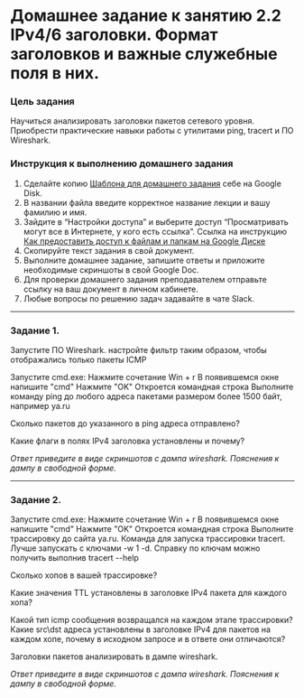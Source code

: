 # Домашнее задание к занятию 2.2 IPv4/6 заголовки. Формат заголовков и важные служебные поля в них.

### Цель задания
Научиться анализировать заголовки пакетов сетевого уровня.
Приобрести практические навыки работы с утилитами ping, tracert и ПО Wireshark.

### Инструкция к выполнению домашнего задания

1. Сделайте копию [Шаблона для домашнего задания](https://docs.google.com/document/d/1youKpKm_JrC0UzDyUslIZW2E2bIv5OVlm_TQDvH5Pvs/edit) себе на Google Disk.
2. В названии файла введите корректное название лекции и вашу фамилию и имя.
3. Зайдите в “Настройки доступа” и выберите доступ “Просматривать могут все в Интернете, у кого есть ссылка”.
 Ссылка на инструкцию [Как предоставить доступ к файлам и папкам на Google Диске](https://support.google.com/docs/answer/2494822?hl=ru&co=GENIE.Platform%3DDesktop)
5. Скопируйте текст задания в свой документ.
6. Выполните домашнее задание, запишите ответы и приложите необходимые скриншоты в свой Google Doc.
7. Для проверки домашнего задания преподавателем отправьте ссылку на ваш документ в личном кабинете.
8. Любые вопросы по решению задач задавайте в чате Slack.

------

### Задание 1.
Запустите ПО Wireshark.
настройте фильтр таким образом, чтобы отображались только пакеты ICMP

Запустите cmd.exe:
Нажмите сочетание Win + r
В появившемся окне напишите "cmd"
Нажмите "OK"
Откроется командная строка
Выполните команду ping до любого адреса пакетами размером более 1500 байт, например ya.ru


Сколько пакетов до указанного в ping адреса отправлено?

Какие флаги в полях IPv4 заголовка установлены и почему?

*Ответ приведите в виде скриншотов с дампа wireshark. Пояснения к дампу в свободной форме.*

------

### Задание 2.
Запустите cmd.exe:
Нажмите сочетание Win + r
В появившемся окне напишите "cmd"
Нажмите "OK"
Откроется командная строка
Выполните трассировку до сайта ya.ru. Команда для запуска трассировки tracert. Лучше запускать с ключами -w 1 -d.
Справку по ключам можно получить выполнив tracert --help

Сколько хопов в вашей трассировке?

Какие значения TTL установлены в заголовке IPv4 пакета для каждого хопа?

Какой тип icmp сообщения возвращался на каждом этапе трассировки? Какие src\dst адреса установлены в заголовке IPv4 для пакетов на каждом хопе, почему в исходном запросе и в ответе они отличаются?

Заголовки пакетов анализировать в дампе wireshark. 

*Ответ приведите в виде скриншотов с дампа wireshark. Пояснения к дампу в свободной форме.*
